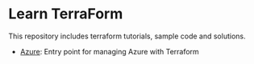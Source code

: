 # Learn TerraForm

This repository includes terraform tutorials, sample code and solutions.

- [Azure](./Azure.md): Entry point for managing Azure with Terraform
